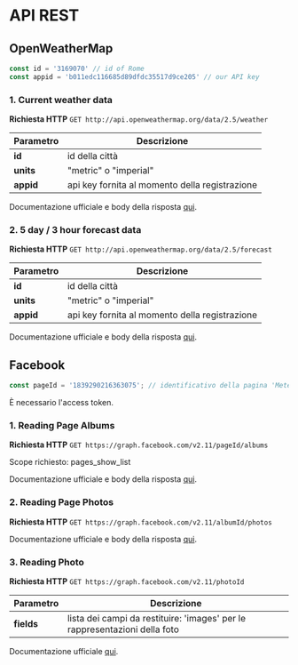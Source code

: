 # API REST

## OpenWeatherMap
```javascript
const id = '3169070' // id of Rome
const appid = 'b011edc116685d89dfdc35517d9ce205' // our API key 
```

### 1. Current weather data

**Richiesta HTTP**
`GET http://api.openweathermap.org/data/2.5/weather`

| Parametro | Descrizione |
| --------- | ----------- |
| **id** | id della città |
| **units** | "metric" o "imperial" |
| **appid** | api key fornita al momento della registrazione |

Documentazione ufficiale e body della risposta [qui](https://openweathermap.org/current).


### 2. 5 day / 3 hour forecast data
**Richiesta HTTP**
`GET http://api.openweathermap.org/data/2.5/forecast`

| Parametro | Descrizione |
| --------- | ----------- |
| **id** | id della città |
| **units** | "metric" o "imperial" |
| **appid** | api key fornita al momento della registrazione |

Documentazione ufficiale e body della risposta [qui](https://openweathermap.org/forecast5).


## Facebook
```javascript
const pageId = '1839290216363075'; // identificativo della pagina 'Meteoretidicalcolatori1718'
```
È necessario l'access token.

### 1. Reading Page Albums
**Richiesta HTTP**
`GET https://graph.facebook.com/v2.11/pageId/albums`

Scope richiesto: pages_show_list

Documentazione ufficiale e body della risposta [qui](https://developers.facebook.com/docs/graph-api/reference/page/albums).

### 2. Reading Page Photos
**Richiesta HTTP**
`GET https://graph.facebook.com/v2.11/albumId/photos`

Documentazione ufficiale e body della risposta [qui](https://developers.facebook.com/docs/graph-api/reference/page/photos/).

### 3. Reading Photo
**Richiesta HTTP**
`GET https://graph.facebook.com/v2.11/photoId`

| Parametro | Descrizione |
| --------- | ----------- |
| **fields** | lista dei campi da restituire: 'images' per le rappresentazioni della foto |

Documentazione ufficiale [qui](https://developers.facebook.com/docs/graph-api/reference/photo/).
